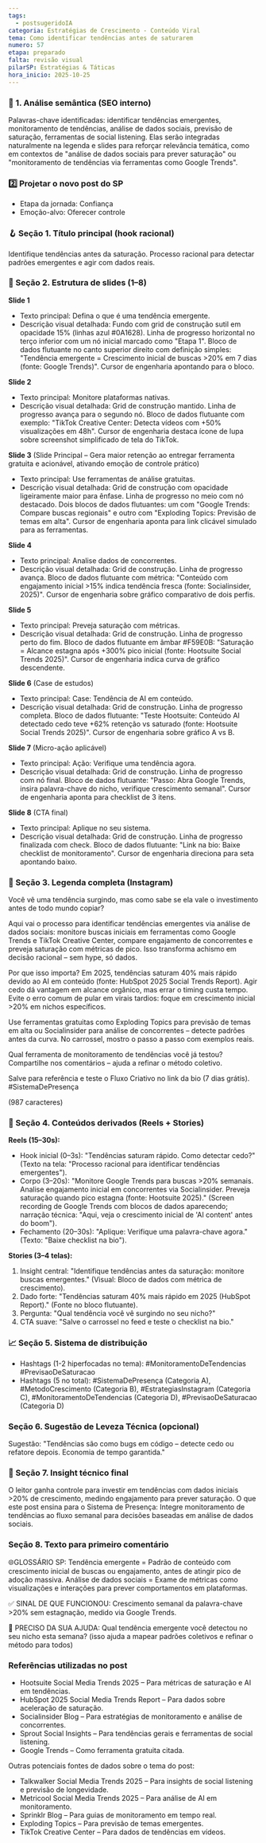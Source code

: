```yaml
---
tags:
  - postsugeridoIA
categoria: Estratégias de Crescimento - Conteúdo Viral
tema: Como identificar tendências antes de saturarem
numero: 57
etapa: preparado
falta: revisão visual
pilarSP: Estratégias & Táticas
hora_inicio: 2025-10-25
---
```

### 🔎 1. Análise semântica (SEO interno)

Palavras-chave identificadas: identificar tendências emergentes, monitoramento de tendências, análise de dados sociais, previsão de saturação, ferramentas de social listening. Elas serão integradas naturalmente na legenda e slides para reforçar relevância temática, como em contextos de "análise de dados sociais para prever saturação" ou "monitoramento de tendências via ferramentas como Google Trends".

### 2️⃣ Projetar o novo post do SP

- Etapa da jornada: Confiança
- Emoção-alvo: Oferecer controle

### 🪝 Seção 1. Título principal (hook racional)

Identifique tendências antes da saturação. Processo racional para detectar padrões emergentes e agir com dados reais.

### 🧱 Seção 2. Estrutura de slides (1–8)

**Slide 1**

- Texto principal: Defina o que é uma tendência emergente.
- Descrição visual detalhada: Fundo com grid de construção sutil em opacidade 15% (linhas azul #0A1628). Linha de progresso horizontal no terço inferior com um nó inicial marcado como "Etapa 1". Bloco de dados flutuante no canto superior direito com definição simples: "Tendência emergente = Crescimento inicial de buscas >20% em 7 dias (fonte: Google Trends)". Cursor de engenharia apontando para o bloco.

**Slide 2**

- Texto principal: Monitore plataformas nativas.
- Descrição visual detalhada: Grid de construção mantido. Linha de progresso avança para o segundo nó. Bloco de dados flutuante com exemplo: "TikTok Creative Center: Detecta vídeos com +50% visualizações em 48h". Cursor de engenharia destaca ícone de lupa sobre screenshot simplificado de tela do TikTok.

**Slide 3** (Slide Principal – Gera maior retenção ao entregar ferramenta gratuita e acionável, ativando emoção de controle prático)

- Texto principal: Use ferramentas de análise gratuitas.
- Descrição visual detalhada: Grid de construção com opacidade ligeiramente maior para ênfase. Linha de progresso no meio com nó destacado. Dois blocos de dados flutuantes: um com "Google Trends: Compare buscas regionais" e outro com "Exploding Topics: Previsão de temas em alta". Cursor de engenharia aponta para link clicável simulado para as ferramentas.

**Slide 4**

- Texto principal: Analise dados de concorrentes.
- Descrição visual detalhada: Grid de construção. Linha de progresso avança. Bloco de dados flutuante com métrica: "Conteúdo com engajamento inicial >15% indica tendência fresca (fonte: Socialinsider, 2025)". Cursor de engenharia sobre gráfico comparativo de dois perfis.

**Slide 5**

- Texto principal: Preveja saturação com métricas.
- Descrição visual detalhada: Grid de construção. Linha de progresso perto do fim. Bloco de dados flutuante em âmbar #F59E0B: "Saturação = Alcance estagna após +300% pico inicial (fonte: Hootsuite Social Trends 2025)". Cursor de engenharia indica curva de gráfico descendente.

**Slide 6** (Case de estudos)

- Texto principal: Case: Tendência de AI em conteúdo.
- Descrição visual detalhada: Grid de construção. Linha de progresso completa. Bloco de dados flutuante: "Teste Hootsuite: Conteúdo AI detectado cedo teve +62% retenção vs saturado (fonte: Hootsuite Social Trends 2025)". Cursor de engenharia sobre gráfico A vs B.

**Slide 7** (Micro-ação aplicável)

- Texto principal: Ação: Verifique uma tendência agora.
- Descrição visual detalhada: Grid de construção. Linha de progresso com nó final. Bloco de dados flutuante: "Passo: Abra Google Trends, insira palavra-chave do nicho, verifique crescimento semanal". Cursor de engenharia aponta para checklist de 3 itens.

**Slide 8** (CTA final)

- Texto principal: Aplique no seu sistema.
- Descrição visual detalhada: Grid de construção. Linha de progresso finalizada com check. Bloco de dados flutuante: "Link na bio: Baixe checklist de monitoramento". Cursor de engenharia direciona para seta apontando baixo.

### 💬 Seção 3. Legenda completa (Instagram)

Você vê uma tendência surgindo, mas como sabe se ela vale o investimento antes de todo mundo copiar?

Aqui vai o processo para identificar tendências emergentes via análise de dados sociais: monitore buscas iniciais em ferramentas como Google Trends e TikTok Creative Center, compare engajamento de concorrentes e preveja saturação com métricas de pico. Isso transforma achismo em decisão racional – sem hype, só dados.

Por que isso importa? Em 2025, tendências saturam 40% mais rápido devido ao AI em conteúdo (fonte: HubSpot 2025 Social Trends Report). Agir cedo dá vantagem em alcance orgânico, mas errar o timing custa tempo. Evite o erro comum de pular em virais tardios: foque em crescimento inicial >20% em nichos específicos.

Use ferramentas gratuitas como Exploding Topics para previsão de temas em alta ou Socialinsider para análise de concorrentes – detecte padrões antes da curva. No carrossel, mostro o passo a passo com exemplos reais.

Qual ferramenta de monitoramento de tendências você já testou? Compartilhe nos comentários – ajuda a refinar o método coletivo.

Salve para referência e teste o Fluxo Criativo no link da bio (7 dias grátis). #SistemaDePresença

(987 caracteres)

### 🎥 Seção 4. Conteúdos derivados (Reels + Stories)

**Reels (15–30s):**

- Hook inicial (0–3s): "Tendências saturam rápido. Como detectar cedo?" (Texto na tela: "Processo racional para identificar tendências emergentes").
- Corpo (3–20s): "Monitore Google Trends para buscas >20% semanais. Analise engajamento inicial em concorrentes via Socialinsider. Preveja saturação quando pico estagna (fonte: Hootsuite 2025)." (Screen recording de Google Trends com blocos de dados aparecendo; narração técnica: "Aqui, veja o crescimento inicial de 'AI content' antes do boom").
- Fechamento (20–30s): "Aplique: Verifique uma palavra-chave agora." (Texto: "Baixe checklist na bio").

**Stories (3–4 telas):**

1. Insight central: "Identifique tendências antes da saturação: monitore buscas emergentes." (Visual: Bloco de dados com métrica de crescimento).
2. Dado forte: "Tendências saturam 40% mais rápido em 2025 (HubSpot Report)." (Fonte no bloco flutuante).
3. Pergunta: "Qual tendência você vê surgindo no seu nicho?"
4. CTA suave: "Salve o carrossel no feed e teste o checklist na bio."

### 📈 Seção 5. Sistema de distribuição

- Hashtags (1-2 hiperfocadas no tema): #MonitoramentoDeTendencias #PrevisaoDeSaturacao
- Hashtags (5 no total): #SistemaDePresença (Categoria A), #MetodoCrescimento (Categoria B), #EstrategiasInstagram (Categoria C), #MonitoramentoDeTendencias (Categoria D), #PrevisaoDeSaturacao (Categoria D)

### Seção 6. Sugestão de Leveza Técnica (opcional)

Sugestão: "Tendências são como bugs em código – detecte cedo ou refatore depois. Economia de tempo garantida."

### 🧠 Seção 7. Insight técnico final

O leitor ganha controle para investir em tendências com dados iniciais >20% de crescimento, medindo engajamento para prever saturação. O que este post ensina para o Sistema de Presença: Integre monitoramento de tendências ao fluxo semanal para decisões baseadas em análise de dados sociais.

### Seção 8. Texto para primeiro comentário

🌐GLOSSÁRIO SP: Tendência emergente = Padrão de conteúdo com crescimento inicial de buscas ou engajamento, antes de atingir pico de adoção massiva. Análise de dados sociais = Exame de métricas como visualizações e interações para prever comportamentos em plataformas.

✅ SINAL DE QUE FUNCIONOU: Crescimento semanal da palavra-chave >20% sem estagnação, medido via Google Trends.

💬 PRECISO DA SUA AJUDA: Qual tendência emergente você detectou no seu nicho esta semana? (isso ajuda a mapear padrões coletivos e refinar o método para todos)

### Referências utilizadas no post

- Hootsuite Social Media Trends 2025 – Para métricas de saturação e AI em tendências.
- HubSpot 2025 Social Media Trends Report – Para dados sobre aceleração de saturação.
- Socialinsider Blog – Para estratégias de monitoramento e análise de concorrentes.
- Sprout Social Insights – Para tendências gerais e ferramentas de social listening.
- Google Trends[](https://trends.google.com/) – Como ferramenta gratuita citada.

Outras potenciais fontes de dados sobre o tema do post:

- Talkwalker Social Media Trends 2025 – Para insights de social listening e previsão de longevidade.
- Metricool Social Media Trends 2025 – Para análise de AI em monitoramento.
- Sprinklr Blog – Para guias de monitoramento em tempo real.
- Exploding Topics[](https://explodingtopics.com/) – Para previsão de temas emergentes.
- TikTok Creative Center[](https://ads.tiktok.com/business/creativecenter/) – Para dados de tendências em vídeos.